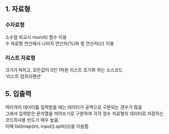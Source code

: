 ## 1. 자료형
### 수자료형
소수점 비교시 round() 함수 이용  
수 자료형 연산에서 나머지 연산자(%)와 몫 연산자(//) 이용

### 리스트 자료형
크기가 N이고, 모든값이 0인 1차원 리스트 초기화 하는 소스코드  
'리스트 컴프리헨션'








## 5. 입출력  

여러개의 데이터를 입력받을 때는 데이터가 공백으로 구분되는 경우가 많음  
그래서 입력받은 문자열을 띄어쓰기로 구분하여 각각 정수 자료형의 데이터로 저장하는 코드의사용 빈도가 매우 높음.  
이때 list(map(int, input().split()))을 이용함.  


